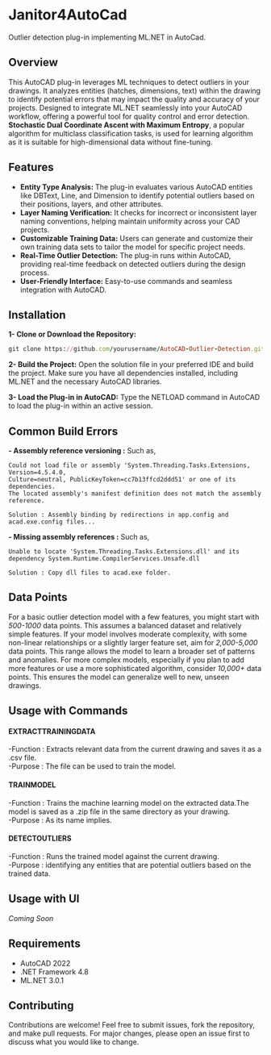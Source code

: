 # Janitor4AutoCad
Outlier detection plug-in implementing ML.NET in AutoCad.

## Overview

This AutoCAD plug-in leverages ML techniques to detect outliers in your drawings. It analyzes entities (hatches, dimensions, text) within the drawing to identify potential errors that may impact the quality and accuracy of your projects. Designed to integrate ML.NET seamlessly into your AutoCAD workflow, offering a powerful tool for quality control and error detection. **Stochastic Dual Coordinate Ascent with Maximum Entropy**, a popular algorithm for multiclass classification tasks, is used for learning algorithm as it is suitable for high-dimensional data without fine-tuning.

## Features

- **Entity Type Analysis:** The plug-in evaluates various AutoCAD entities like DBText, Line, and Dimension to identify potential outliers based on their positions, layers, and other attributes.
- **Layer Naming Verification:** It checks for incorrect or inconsistent layer naming conventions, helping maintain uniformity across your CAD projects.
- **Customizable Training Data:** Users can generate and customize their own training data sets to tailor the model for specific project needs.
- **Real-Time Outlier Detection:** The plug-in runs within AutoCAD, providing real-time feedback on detected outliers during the design process.
- **User-Friendly Interface:** Easy-to-use commands and seamless integration with AutoCAD.

## Installation

**1- Clone or Download the Repository:**
```ruby
git clone https://github.com/yourusername/AutoCAD-Outlier-Detection.git
```
**2- Build the Project:** Open the solution file in your preferred IDE and build the project. Make sure you have all dependencies installed, including ML.NET and the necessary AutoCAD libraries.

**3- Load the Plug-in in AutoCAD:** Type the NETLOAD command in AutoCAD to load the plug-in within an active session.

## Common Build Errors

**- Assembly reference versioning :** Such as,
```
Could not load file or assembly 'System.Threading.Tasks.Extensions, Version=4.5.4.0, 
Culture=neutral, PublicKeyToken=cc7b13ffcd2ddd51' or one of its dependencies. 
The located assembly's manifest definition does not match the assembly reference. 
```
```
Solution : Assembly binding by redirections in app.config and acad.exe.config files...
```


**- Missing assembly references :** Such as,
```
Unable to locate 'System.Threading.Tasks.Extensions.dll' and its dependency System.Runtime.CompilerServices.Unsafe.dll
```
```
Solution : Copy dll files to acad.exe folder.
```

## Data Points
For a basic outlier detection model with a few features, you might start with *500-1000* data points. This assumes a balanced dataset and relatively simple features. If your model involves moderate complexity, with some non-linear relationships or a slightly larger feature set, aim for *2,000-5,000* data points. This range allows the model to learn a broader set of patterns and anomalies. For more complex models, especially if you plan to add more features or use a more sophisticated algorithm, consider *10,000+* data points. This ensures the model can generalize well to new, unseen drawings.

## Usage with Commands

#### EXTRACTTRAININGDATA      
-Function       : Extracts relevant data from the current drawing and saves it as a .csv file.\
-Purpose        : The file can be used to train the model.

#### TRAINMODEL      
-Function       : Trains the machine learning model on the extracted data.The model is saved as a .zip file in the same directory as your drawing.\
-Purpose        : As its name implies.

#### DETECTOUTLIERS      
-Function       : Runs the trained model against the current drawing.\
-Purpose        : identifying any entities that are potential outliers based on the trained data.

## Usage with UI
*Coming Soon*

## Requirements
- AutoCAD 2022
- .NET Framework 4.8
- ML.NET 3.0.1

## Contributing
Contributions are welcome! Feel free to submit issues, fork the repository, and make pull requests. For major changes, please open an issue first to discuss what you would like to change.
